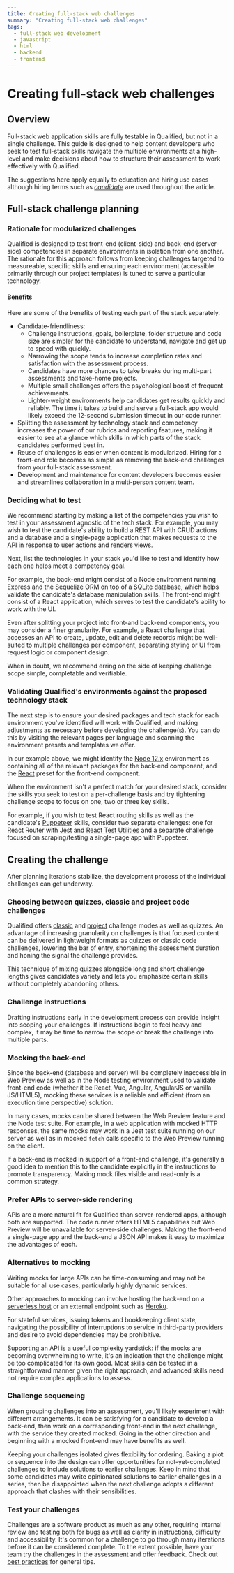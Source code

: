 ```yaml
---
title: Creating full-stack web challenges
summary: "Creating full-stack web challenges"
tags:
  - full-stack web development
  - javascript
  - html
  - backend
  - frontend
---
```


# Creating full-stack web challenges

## Overview
Full-stack web application skills are fully testable in Qualified, but not in a single challenge. This guide is designed to help content developers who seek to test full-stack skills navigate the multiple environments at a high-level and make decisions about how to structure their assessment to work effectively with Qualified.

The suggestions here apply equally to education and hiring use cases although hiring terms such as [_candidate_](/for-teams/getting-started/core-concepts/#candidates) are used throughout the article.

## Full-stack challenge planning

### Rationale for modularized challenges
Qualified is designed to test front-end (client-side) and back-end (server-side) competencies in separate environments in isolation from one another. The rationale for this approach follows from keeping challenges targeted to measureable, specific skills and ensuring each environment (accessible primarily through our project templates) is tuned to serve a particular technology.

#### Benefits
Here are some of the benefits of testing each part of the stack separately.

- Candidate-friendliness:
  - Challenge instructions, goals, boilerplate, folder structure and code size are simpler for the candidate to understand, navigate and get up to speed with quickly. 
  - Narrowing the scope tends to increase completion rates and satisfaction with the assessment process. 
  - Candidates have more chances to take breaks during multi-part assessments and take-home projects.
  - Multiple small challenges offers the psychological boost of frequent achievements.
  - Lighter-weight environments help candidates get results quickly and reliably. The time it takes to build and serve a full-stack app would likely exceed the 12-second submission timeout in our code runner.
- Splitting the assessment by technology stack and competency increases the power of our rubrics and reporting features, making it easier to see at a glance which skills in which parts of the stack candidates performed best in.
- Reuse of challenges is easier when content is modularized. Hiring for a front-end role becomes as simple as removing the back-end challenges from your full-stack assessment.
- Development and maintenance for content developers becomes easier and streamlines collaboration in a multi-person content team.

### Deciding what to test
We recommend starting by making a list of the competencies you wish to test in your assessment agnostic of the tech stack. For example, you may wish to test the candidate's ability to build a REST API with CRUD actions and a database and a single-page application that makes requests to the API in response to user actions and renders views.

Next, list the technologies in your stack you'd like to test and identify how each one helps meet a competency goal. 

For example, the back-end might consist of a Node environment running Express and the [Sequelize](https://sequelize.org) ORM on top of a SQLite database, which helps validate the candidate's database manipulation skills. The front-end might consist of a React application, which serves to test the candidate's ability to work with the UI.

Even after splitting your project into front-and back-end components, you may consider a finer granularity. For example, a React challenge that accesses an API to create, update, edit and delete records might be well-suited to multiple challenges per component, separating styling or UI from request logic or component design.

When in doubt, we recommend erring on the side of keeping challenge scope simple, completable and verifiable.

### Validating Qualified's environments against the proposed technology stack
The next step is to ensure your desired packages and tech stack for each environment you've identified will work with Qualified, and making adjustments as necessary before developing the challenge(s). You can do this by visiting the relevant pages per language and scanning the environment presets and templates we offer.

In our example above, we might identify the [Node 12.x](/reference/languages/javascript/#node-12) environment as containing all of the relevant packages for the back-end component, and the [React](/reference/languages/javascript/#react-react-preset) preset for the front-end component.

When the environment isn't a perfect match for your desired stack, consider the skills you seek to test on a per-challenge basis and try tightening challenge scope to focus on one, two or three key skills.

For example, if you wish to test React routing skills as well as the candidate's [Puppeteer](https://github.com/puppeteer/puppeteer/) skills, consider two separate challenges: one for React Router with [Jest](https://jestjs.io/) and [React Test Utilities](https://reactjs.org/docs/test-utils.html) and a separate challenge focused on scraping/testing a single-page app with Puppeteer.

## Creating the challenge 
After planning iterations stabilize, the development process of the individual challenges can get underway.

### Choosing between quizzes, classic and project code challenges
Qualified offers [classic](/reference/features/challenges/code/#classic-code-challenges) and [project](/reference/features/challenges/multi-file-code/#project-code-challenges) challenge modes as well as quizzes. An advantage of increasing granularity on challenges is that focused content can be delivered in lightweight formats as quizzes or classic code challenges, lowering the bar of entry, shortening the assessment duration and honing the signal the challenge provides. 

This technique of mixing quizzes alongside long and short challenge lengths gives candidates variety and lets you emphasize certain skills without completely abandoning others.

### Challenge instructions
Drafting instructions early in the development process can provide insight into scoping your challenges. If instructions begin to feel heavy and complex, it may be time to narrow the scope or break the challenge into multiple parts.

### Mocking the back-end
Since the back-end (database and server) will be completely inaccessible in Web Preview as well as in the Node testing environment used to validate front-end code (whether it be React, Vue, Angular, AngularJS or vanilla JS/HTML5), mocking these services is a reliable and efficient (from an execution time perspective) solution.

In many cases, mocks can be shared between the Web Preview feature and the Node test suite. For example, in a web application with mocked HTTP responses, the same mocks may work in a Jest test suite running on our server as well as in mocked `fetch` calls specific to the Web Preview running on the client.

If a back-end is mocked in support of a front-end challenge, it's generally a good idea to mention this to the candidate explicitly in the instructions to promote transparency. Making mock files visible and read-only is a common strategy.

### Prefer APIs to server-side rendering
APIs are a more natural fit for Qualified than server-rendered apps, although both are supported. The code runner offers HTML5 capabilities but Web Preview will be unavailable for server-side challenges. Making the front-end a single-page app and the back-end a JSON API makes it easy to maximize the advantages of each.

### Alternatives to mocking
Writing mocks for large APIs can be time-consuming and may not be suitable for all use cases, particularly highly dynamic services.

Other approaches to mocking can involve hosting the back-end on a [serverless host](https://en.wikipedia.org/wiki/Serverless_computing) or an external endpoint such as [Heroku](https://www.heroku.com/).

For stateful services, issuing tokens and bookkeeping client state, navigating the possibility of interruptions to service in third-party providers and desire to avoid dependencies may be prohibitive.

Supporting an API is a useful complexity yardstick: if the mocks are becoming overwhelming to write, it's an indication that the challenge might be too complicated for its own good. Most skills can be tested in a straightforward manner given the right approach, and advanced skills need not require complex applications to assess.

### Challenge sequencing
When grouping challenges into an assessment, you'll likely experiment with different arrangements. It can be satisfying for a candidate to develop a back-end, then work on a corresponding front-end in the next challenge, with the service they created mocked. Going in the other direction and beginning with a mocked front-end may have benefits as well.

Keeping your challenges isolated gives flexibility for ordering. Baking a plot or sequence into the design can offer opportunities for not-yet-completed challenges to include solutions to earlier challenges. Keep in mind that some candidates may write opinionated solutions to earlier challenges in a series, then be disappointed when the next challenge adopts a different approach that clashes with their sensibilities.

### Test your challenges
Challenges are a software product as much as any other, requiring internal review and testing both for bugs as well as clarity in instructions, difficulty and accessibility. It's common for a challenge to go through many iterations before it can be considered complete. To the extent possible, have your team try the challenges in the assessment and offer feedback. Check out [best practices](/creating-content/challenges/best-practices/) for general tips.


